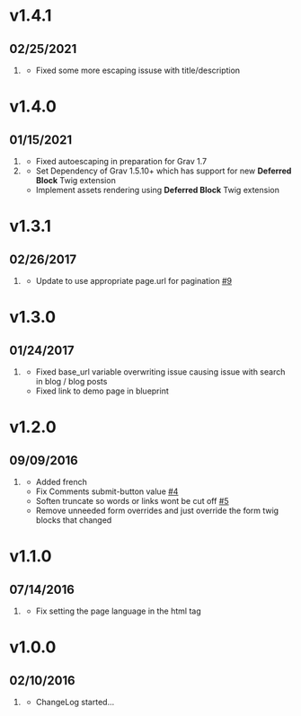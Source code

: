 # v1.4.1
## 02/25/2021

1. [](#bugfix)
    * Fixed some more escaping issuse with title/description

# v1.4.0
## 01/15/2021

1. [](#improved)
    * Fixed autoescaping in preparation for Grav 1.7
1. [](#new)
    * Set Dependency of Grav 1.5.10+ which has support for new **Deferred Block** Twig extension
    * Implement assets rendering using **Deferred Block** Twig extension 

# v1.3.1
## 02/26/2017

1. [](#bugfix)
    * Update to use appropriate page.url for pagination [#9](https://github.com/getgrav/grav-theme-gateway/pull/9)

# v1.3.0
## 01/24/2017

1. [](#bugfix)
    * Fixed base_url variable overwriting issue causing issue with search in blog / blog posts
    * Fixed link to demo page in blueprint

# v1.2.0
## 09/09/2016

1. [](#improved)
    * Added french
    * Fix Comments submit-button value [#4](https://github.com/getgrav/grav-theme-gateway/pull/4)
    * Soften truncate so words or links wont be cut off [#5](https://github.com/getgrav/grav-theme-gateway/pull/5)
    * Remove unneeded form overrides and just override the form twig blocks that changed

# v1.1.0
## 07/14/2016

1. [](#bugfix)
    * Fix setting the page language in the html tag

# v1.0.0
## 02/10/2016

1. [](#new)
    * ChangeLog started...
